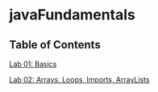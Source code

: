 # javaFundamentals

## Table of Contents 

[Lab 01: Basics](https://github.com/JoseGonzalez1394/javaFundamentals-/blob/main/basics/Main.java)

[Lab 02: Arrays, Loops, Imports, ArrayLists](https://github.com/JoseGonzalez1394/javaFundamentals-/blob/main/basicLibrary/lib/src/main/java/basiclibrary/Library.java)

